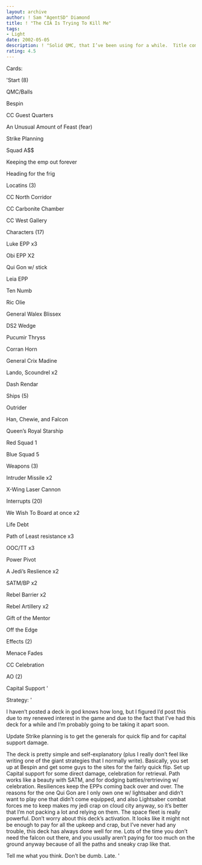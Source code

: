 ```yaml
---
layout: archive
author: ! Sam "AgentSD" Diamond
title: ! "The CIA Is Trying To Kill Me"
tags:
- Light
date: 2002-05-05
description: ! "Solid QMC, that I’ve been using for a while.  Title comes from a song by the underground rap group, Non Phixion, you may have seen their commercial on MTV2."
rating: 4.5
---
```

Cards: 

'Start (8)

QMC/Balls

Bespin

CC Guest Quarters

An Unusual Amount of Feast (fear)

Strike Planning

Squad A$$

Keeping the emp out forever

Heading for the frig


Locatins (3)

CC North Corridor

CC Carbonite Chamber

CC West Gallery


Characters (17)

Luke EPP x3

Obi  EPP X2

Qui Gon w/ stick

Leia EPP

Ten Numb

Ric Olie

General Walex Blissex

DS2 Wedge

Pucumir Thryss

Corran Horn

General Crix Madine

Lando, Scoundrel x2

Dash Rendar


Ships (5)

Outrider

Han, Chewie, and Falcon

Queen’s Royal Starship

Red Squad 1

Blue Squad 5


Weapons (3)

Intruder Missile x2

X-Wing Laser Cannon


Interrupts (20)

We Wish To Board at once x2

Life Debt

Path of Least resistance x3

OOC/TT x3

Power Pivot

A Jedi’s Reslience x2

SATM/BP x2

Rebel Barrier x2

Rebel Artillery x2

Gift of the Mentor 

Off the Edge


Effects (2)

Menace Fades

CC Celebration


AO (2)

Capital Support '

Strategy: '

I haven’t posted a deck in god knows how long, but I figured I’d post this due to my renewed interest in the game and due to the fact that I’ve had this deck for a while and I’m probably going to be taking it apart soon. 


Update Strike planning is to get the generals for quick flip and for capital support damage.


The deck is pretty simple and self-explanatory (plus I really don’t feel like writing one of the giant strategies that I normally write).  Basically, you set up at Bespin and get some guys to the sites for the fairly quick flip.  Set up Capital support for some direct damage, celebration for retrieval.  Path works like a beauty with SATM, and for dodging battles/rertrieving w/ celebration.  Resiliences keep the EPPs coming back over and over.  The reasons for the one Qui Gon are I only own one w/ lightsaber and didn’t want to play one that didn’t come equipped, and also Lightsaber combat forces me to keep makes my jedi crap on cloud city anyway, so it’s better that I’m not packing a lot and relying on them.  The space fleet is really powerful.  Don’t worry about this deck’s activation.  It looks like it might not be enough to pay for all the upkeep and crap, but I’ve never had any trouble, this deck has always done well for me.  Lots of the time you don’t need the falcon out there, and you usually aren’t paying for too much on the ground anyway because of all the paths and sneaky crap like that.  


Tell me what you think.  Don’t be dumb.  Late.   '